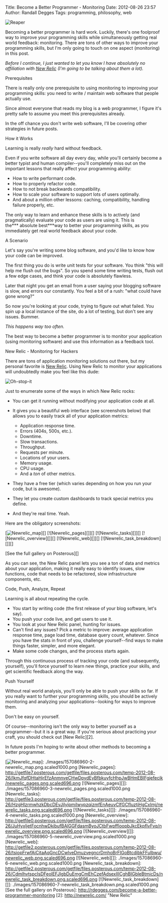 Title: Become a Better Programmer - Monitoring
Date: 2012-08-26 23:57
Author: Randall Degges
Tags: programming, philosophy, web


![Reaper][]

Becoming a better programmer is hard work. Luckily, there's one foolproof way to
improve your programming skills while simultaneously getting real world
feedback: monitoring. There are tons of other ways to improve your programming
skills, but I'm only going to touch on one aspect (monitoring) in this post.

*Before I continue, I just wanted to let you know I have absolutely no
affiliation with [New Relic][] (I'm going to be talking about them a lot).*

Prerequisites

There is really only one prerequisite to using monitoring to improving your
programming skills: you need to write / maintain web software that people
actually use.

Since almost everyone that reads my blog is a web programmer, I figure it's
pretty safe to assume you meet this prerequisites already.

In the off chance you don't write web software, I'll be covering other
strategies in future posts.

How it Works

Learning is really *really* hard without feedback.

Even if you write software all day every day, while you'll certainly become a
better typist and human compiler--you'll completely miss out on the important
lessons that really affect your programming ability:

-   How to write performant code.
-   How to properly refactor code.
-   How to not break backwards compatibility.
-   How to scale your software to support lots of users optimally.
-   And about a million other lessons: caching, compatibility, handling failure
    properly, etc.

The only way to learn and enhance these skills is to actively (and
pragmatically) evaluate your code as users are using it. This is the*** absolute
best***way to better your programming skills, as you immediately get real world
feedback about your code.

A Scenario

Let's say you're writing some blog software, and you'd like to know how your
code can be improved.

The first thing you do is write unit tests for your software. You think "this
will help me flush out the bugs". So you spend some time writing tests, flush
out a few edge cases, and think your code is absolutely flawless.

Later that night you get an email from a user saying your blogging software is
slow, and errors our constantly. You feel a bit of a rush: "what could have gone
wrong?"

So now you're looking at your code, trying to figure out what failed. You spin
up a local instance of the site, do a lot of testing, but don't see any issues.
Bummer.

*This happens way too often.*

The best way to become a better programmer is to monitor your application (using
monitoring software) and use this information as a feedback tool.

New Relic - Monitoring for Hackers

There are tons of application monitoring solutions out there, but my personal
favorite is [New Relic][1]. Using New Relic to monitor your applications will
undoubtedly make you feel like this dude:

![Oh-stop-it][]

Just to enumerate some of the ways in which New Relic rocks:

-   You can get it running without modifying your application code at all.
-   It gives you a beautiful web interface (see screenshots below) that allows
    you to easily track all of your application metrics:
    -   Application response time.
    -   Errors (404s, 500s, etc.).
    -   Downtime.
    -   Slow transactions.
    -   Throughput.
    -   Requests per minute.
    -   Locations of your users.
    -   Memory usage.
    -   CPU usage.
    -   And a *ton* of other metrics. 

-   They have a free tier (which varies depending on how you run your code, but
    is awesome).
-   They let you create custom dashboards to track special metrics you define.
-   And they're real time. Yeah.

Here are the obligatory screenshots:

[![Newrelic\_map][]][] [![Newrelic\_pages][]][] [![Newrelic\_tasks][]][]
[![Newrelic\_overview][]][] [![Newrelic\_web][]][]
[![Newrelic\_task\_breakdown][]][]

[See the full gallery on Posterous][]

As you can see, the New Relic panel lets you see a ton of data and metrics about
your application, making it really easy to identify issues, slow functions, code
that needs to be refactored, slow infrastructure components, etc.

Code, Push, Analyze, Repeat

Learning is all about repeating the cycle.

-   You start by writing code (the first release of your blog software, let's
    say).
-   You push your code live, and get users to use it.
-   You look at your New Relic panel, hunting for issues.
-   Can't find any issues? Pick a metric to improve: average application
    response time, page load time, database query count, whatever. Since you
    have the stats in front of you, challenge yourself--find ways to make things
    faster, simpler, and more elegant.
-   Make some code changes, and the process starts again.

Through this continuous process of tracking your code (and subsequently,
yourself), you'll force yourself to learn new things, practice your skills, and
get scientific feedback along the way.

Push Yourself

Without real world analysis, you'll only be able to push your skills so far. If
you really want to further your programming skills, you should be actively
monitoring and analyzing your applications--looking for ways to improve them.

Don't be easy on yourself.

Of course--monitoring isn't the only way to better yourself as a programmer--but
it is a great way. If you're serious about practicing your craft, you should
check out [New Relic][2].

In future posts I'm hoping to write about other methods to becoming a better
programmer.

  [Reaper]: http://getfile2.posterous.com/getfile/files.posterous.com/temp-2012-08-26/DIvpfbizdhCpymlHAqeEbeaBtHbBiftagikGbHwsBBEttpJDcBnzrlvziDEG/reaper.jpg.scaled696.jpg
  [New Relic]: http://newrelic.com/
    "NewRelic - Shit just got real for programmers."
  [1]: http://newrelic.com/ "NewRelic"
  [Oh-stop-it]: http://getfile9.posterous.com/getfile/files.posterous.com/temp-2012-08-26/HxkrCyqIIuEbzEBabjkjopgChggFwoGIwvmDqJHHGbxqepEqhDekCqsbpBtp/oh-stop-it.png.scaled696.png
  [Newrelic\_map]: http://getfile2.posterous.com/getfile/files.posterous.com/temp-2012-08-26/eEpnglEfotluvoJjHzjIcudIsysGreDtwxsbDdzIuGqpFofchlDulupjDdxt/newrelic_map.png.scaled696.png
  [![Newrelic\_map][]]: ./images/157086960-2-newrelic_map.png.scaled1000.png
  [Newrelic\_pages]: http://getfile7.posterous.com/getfile/files.posterous.com/temp-2012-08-26/IkmJfqfDHtaHjrEfzAnmnveCHwDpydEyBfbkuyfcHhpJwBHmEBIFgjefecik/newrelic_pages.png.scaled696.png
  [![Newrelic\_pages][]]: ./images/157086960-3-newrelic_pages.png.scaled1000.png
  [Newrelic\_tasks]: http://getfile3.posterous.com/getfile/files.posterous.com/temp-2012-08-26/HzgHlzrmwhzkDbcDEvJilyipmiIwypzqizmfEnAeuvClfGCfIuztjHgCxImj/newrelic_tasks.png.scaled696.png
  [![Newrelic\_tasks][]]: ./images/157086960-4-newrelic_tasks.png.scaled1000.png
  [Newrelic\_overview]: http://getfile0.posterous.com/getfile/files.posterous.com/temp-2012-08-26/JuHyxljetFocnhwDkibufBAlGGFdasmByoJCtbFwpffloopbJkcEkpflvFvq/newrelic_overview.png.scaled696.png
  [![Newrelic\_overview][]]: ./images/157086960-5-newrelic_overview.png.scaled1000.png
  [Newrelic\_web]: http://getfile2.posterous.com/getfile/files.posterous.com/temp-2012-08-26/tsiopFrwfAiCitaAqGncDCwlveDmuzvegncrDmhoBrFIGoBtcdibkFFuIbwu/newrelic_web.png.scaled696.png
  [![Newrelic\_web][]]: ./images/157086960-6-newrelic_web.png.scaled1000.png
  [Newrelic\_task\_breakdown]: http://getfile2.posterous.com/getfile/files.posterous.com/temp-2012-08-26/CdmlhvtspcIsDFeolEFJlgbDuEmgCmEhCzefAdsexIlICghBIGbleBtmicDs/newrelic_task_breakdown.png.scaled696.png
  [![Newrelic\_task\_breakdown][]]: ./images/157086960-7-newrelic_task_breakdown.png.scaled1000.png
  [See the full gallery on Posterous]: http://rdegges.com/become-a-better-programmer-monitoring
  [2]: http://newrelic.com/ "New Relic"

